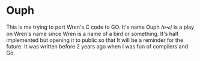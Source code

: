 # Ouph
This is me trying to port Wren's C code to GO. It's name Ouph /ዑፍ/ is a play on Wren's name since Wren is a name of a bird or something.
It's half implemented but opening it to public so that It will be a reminder for the future. It was written before 2 years ago when I was fun of compilers and Go. 
